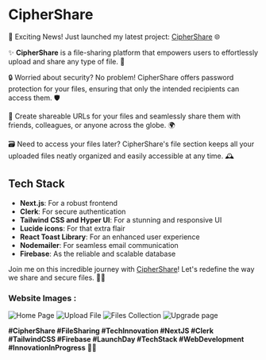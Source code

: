 # CipherShare

🚀 Exciting News! Just launched my latest project: [CipherShare](https://cipher-share.vercel.app/) 🌐

✨ **CipherShare** is a file-sharing platform that empowers users to effortlessly upload and share any type of file. 📂

🔒 Worried about security? No problem! CipherShare offers password protection for your files, ensuring that only the intended recipients can access them. 🛡️

📎 Create shareable URLs for your files and seamlessly share them with friends, colleagues, or anyone across the globe. 🌍

🗃️ Need to access your files later? CipherShare's file section keeps all your uploaded files neatly organized and easily accessible at any time. 🕰️

## Tech Stack

- **Next.js**: For a robust frontend
- **Clerk**: For secure authentication
- **Tailwind CSS and Hyper UI**: For a stunning and responsive UI
- **Lucide icons**: For that extra flair
- **React Toast Library**: For an enhanced user experience
- **Nodemailer**: For seamless email communication
- **Firebase**: As the reliable and scalable database

Join me on this incredible journey with [CipherShare](https://cipher-share.vercel.app/)! Let's redefine the way we share and secure files. 🚀🔐

### Website Images : 

![Home Page](https://github.com/HarshPrajapati2003/CipherShare/assets/114976762/771410f4-97c8-4946-a7cc-8c7369521a3b)
![Upload File](https://github.com/HarshPrajapati2003/CipherShare/assets/114976762/b00cdb21-500d-404f-843e-619125ec0a49)
![Files Collection](https://github.com/HarshPrajapati2003/CipherShare/assets/114976762/2a760293-947c-4aaf-8415-15d4c643afb7)
![Upgrade page](https://github.com/HarshPrajapati2003/CipherShare/assets/114976762/492d4ddc-04db-4a20-90aa-7d5d6301d67e)


**#CipherShare #FileSharing #TechInnovation #NextJS #Clerk #TailwindCSS #Firebase #LaunchDay #TechStack #WebDevelopment #InnovationInProgress** 🔗🚀
